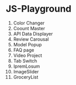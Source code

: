 # JS-Playground
 
1. Color Changer
2. Coount Master
3. API Data Displayer
4. Review Carousal
5. Model Popup
6. FAQ page
7. Video Project
8. Tab Switch
9. IpremLosum
10. ImageSlider
11. GroceryList

